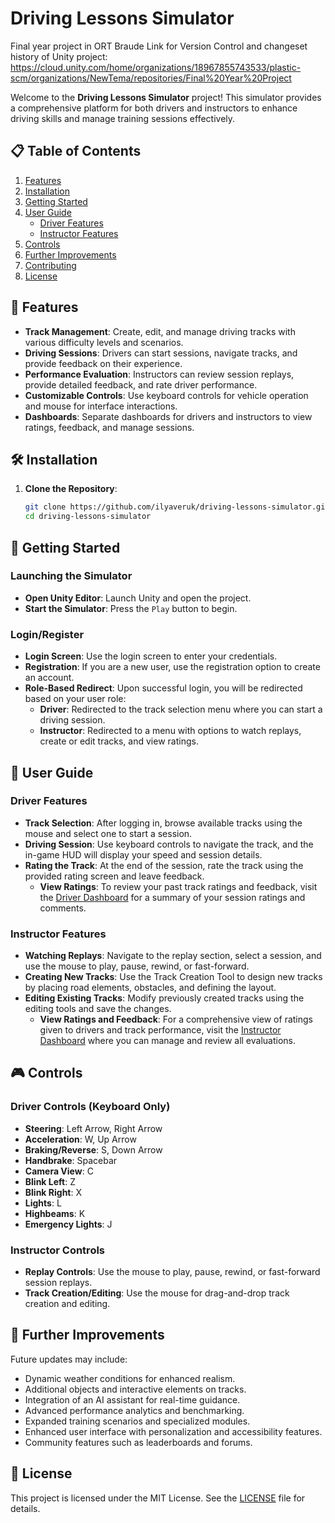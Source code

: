 # Driving Lessons Simulator
Final year project in ORT Braude 
Link for Version Control and changeset history of Unity project: https://cloud.unity.com/home/organizations/18967855743533/plastic-scm/organizations/NewTema/repositories/Final%20Year%20Project

Welcome to the **Driving Lessons Simulator** project! This simulator provides a comprehensive platform for both drivers and instructors to enhance driving skills and manage training sessions effectively.

## 📋 Table of Contents

1. [Features](#features)
2. [Installation](#installation)
3. [Getting Started](#getting-started)
4. [User Guide](#user-guide)
    - [Driver Features](#driver-features)
    - [Instructor Features](#instructor-features)
5. [Controls](#controls)
6. [Further Improvements](#further-improvements)
7. [Contributing](#contributing)
8. [License](#license)

## 🚀 Features

- **Track Management**: Create, edit, and manage driving tracks with various difficulty levels and scenarios.
- **Driving Sessions**: Drivers can start sessions, navigate tracks, and provide feedback on their experience.
- **Performance Evaluation**: Instructors can review session replays, provide detailed feedback, and rate driver performance.
- **Customizable Controls**: Use keyboard controls for vehicle operation and mouse for interface interactions.
- **Dashboards**: Separate dashboards for drivers and instructors to view ratings, feedback, and manage sessions.

## 🛠️ Installation

1. **Clone the Repository**:
   ```bash
   git clone https://github.com/ilyaveruk/driving-lessons-simulator.git
   cd driving-lessons-simulator
   ```

## 🏁 Getting Started

### **Launching the Simulator**

- **Open Unity Editor**: Launch Unity and open the project.
- **Start the Simulator**: Press the `Play` button to begin.

### **Login/Register**

- **Login Screen**: Use the login screen to enter your credentials.
- **Registration**: If you are a new user, use the registration option to create an account.
- **Role-Based Redirect**: Upon successful login, you will be redirected based on your user role:
  - **Driver**: Redirected to the track selection menu where you can start a driving session.
  - **Instructor**: Redirected to a menu with options to watch replays, create or edit tracks, and view ratings.

## 📝 User Guide

### **Driver Features**

- **Track Selection**: After logging in, browse available tracks using the mouse and select one to start a session.
- **Driving Session**: Use keyboard controls to navigate the track, and the in-game HUD will display your speed and session details.
- **Rating the Track**: At the end of the session, rate the track using the provided rating screen and leave feedback.
  - **View Ratings**: To review your past track ratings and feedback, visit the [Driver Dashboard](https://driving-lessons-simulator.vercel.app/) for a summary of your session ratings and comments.

### **Instructor Features**

- **Watching Replays**: Navigate to the replay section, select a session, and use the mouse to play, pause, rewind, or fast-forward.
- **Creating New Tracks**: Use the Track Creation Tool to design new tracks by placing road elements, obstacles, and defining the layout.
- **Editing Existing Tracks**: Modify previously created tracks using the editing tools and save the changes.
  - **View Ratings and Feedback**: For a comprehensive view of ratings given to drivers and track performance, visit the [Instructor Dashboard](https://driving-lessons-simulator.vercel.app/) where you can manage and review all evaluations.

## 🎮 Controls

### **Driver Controls** (Keyboard Only)

- **Steering**: Left Arrow, Right Arrow
- **Acceleration**: W, Up Arrow
- **Braking/Reverse**: S, Down Arrow
- **Handbrake**: Spacebar
- **Camera View**: C
- **Blink Left**: Z
- **Blink Right**: X
- **Lights**: L
- **Highbeams**: K
- **Emergency Lights**: J

### **Instructor Controls**

- **Replay Controls**: Use the mouse to play, pause, rewind, or fast-forward session replays.
- **Track Creation/Editing**: Use the mouse for drag-and-drop track creation and editing.

## 🔧 Further Improvements

Future updates may include:

- Dynamic weather conditions for enhanced realism.
- Additional objects and interactive elements on tracks.
- Integration of an AI assistant for real-time guidance.
- Advanced performance analytics and benchmarking.
- Expanded training scenarios and specialized modules.
- Enhanced user interface with personalization and accessibility features.
- Community features such as leaderboards and forums.

## 📝 License

This project is licensed under the MIT License. See the [LICENSE](LICENSE) file for details.

